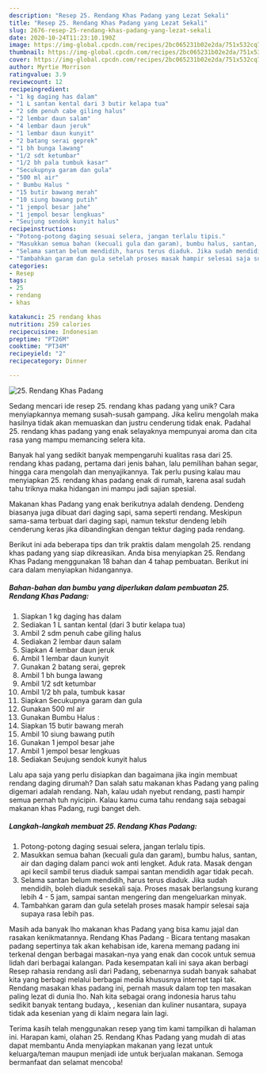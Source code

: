 ```yaml
---
description: "Resep 25. Rendang Khas Padang yang Lezat Sekali"
title: "Resep 25. Rendang Khas Padang yang Lezat Sekali"
slug: 2676-resep-25-rendang-khas-padang-yang-lezat-sekali
date: 2020-10-24T11:23:10.190Z
image: https://img-global.cpcdn.com/recipes/2bc065231b02e2da/751x532cq70/25-rendang-khas-padang-foto-resep-utama.jpg
thumbnail: https://img-global.cpcdn.com/recipes/2bc065231b02e2da/751x532cq70/25-rendang-khas-padang-foto-resep-utama.jpg
cover: https://img-global.cpcdn.com/recipes/2bc065231b02e2da/751x532cq70/25-rendang-khas-padang-foto-resep-utama.jpg
author: Myrtie Morrison
ratingvalue: 3.9
reviewcount: 12
recipeingredient:
- "1 kg daging has dalam"
- "1 L santan kental dari 3 butir kelapa tua"
- "2 sdm penuh cabe giling halus"
- "2 lembar daun salam"
- "4 lembar daun jeruk"
- "1 lembar daun kunyit"
- "2 batang serai geprek"
- "1 bh bunga lawang"
- "1/2 sdt ketumbar"
- "1/2 bh pala tumbuk kasar"
- "Secukupnya garam dan gula"
- "500 ml air"
- " Bumbu Halus "
- "15 butir bawang merah"
- "10 siung bawang putih"
- "1 jempol besar jahe"
- "1 jempol besar lengkuas"
- "Seujung sendok kunyit halus"
recipeinstructions:
- "Potong-potong daging sesuai selera, jangan terlalu tipis."
- "Masukkan semua bahan (kecuali gula dan garam), bumbu halus, santan, air dan daging dalam panci wok anti lengket. Aduk rata. Masak dengan api kecil sambil terus diaduk sampai santan mendidih agar tidak pecah."
- "Selama santan belum mendidih, harus terus diaduk. Jika sudah mendidih, boleh diaduk sesekali saja. Proses masak berlangsung kurang lebih 4 - 5 jam, sampai santan mengering dan mengeluarkan minyak."
- "Tambahkan garam dan gula setelah proses masak hampir selesai saja supaya rasa lebih pas."
categories:
- Resep
tags:
- 25
- rendang
- khas

katakunci: 25 rendang khas 
nutrition: 259 calories
recipecuisine: Indonesian
preptime: "PT26M"
cooktime: "PT34M"
recipeyield: "2"
recipecategory: Dinner

---
```



![25. Rendang Khas Padang](https://img-global.cpcdn.com/recipes/2bc065231b02e2da/751x532cq70/25-rendang-khas-padang-foto-resep-utama.jpg)

Sedang mencari ide resep 25. rendang khas padang yang unik? Cara menyiapkannya memang susah-susah gampang. Jika keliru mengolah maka hasilnya tidak akan memuaskan dan justru cenderung tidak enak. Padahal 25. rendang khas padang yang enak selayaknya mempunyai aroma dan cita rasa yang mampu memancing selera kita.

Banyak hal yang sedikit banyak mempengaruhi kualitas rasa dari 25. rendang khas padang, pertama dari jenis bahan, lalu pemilihan bahan segar, hingga cara mengolah dan menyajikannya. Tak perlu pusing kalau mau menyiapkan 25. rendang khas padang enak di rumah, karena asal sudah tahu triknya maka hidangan ini mampu jadi sajian spesial.

Makanan khas Padang yang enak berikutnya adalah dendeng. Dendeng biasanya juga dibuat dari daging sapi, sama seperti rendang. Meskipun sama-sama terbuat dari daging sapi, namun tekstur dendeng lebih cenderung keras jika dibandingkan dengan tektur daging pada rendang.


Berikut ini ada beberapa tips dan trik praktis dalam mengolah 25. rendang khas padang yang siap dikreasikan. Anda bisa menyiapkan 25. Rendang Khas Padang menggunakan 18 bahan dan 4 tahap pembuatan. Berikut ini cara dalam menyiapkan hidangannya.

<!--inarticleads1-->

##### Bahan-bahan dan bumbu yang diperlukan dalam pembuatan 25. Rendang Khas Padang:

1. Siapkan 1 kg daging has dalam
1. Sediakan 1 L santan kental (dari 3 butir kelapa tua)
1. Ambil 2 sdm penuh cabe giling halus
1. Sediakan 2 lembar daun salam
1. Siapkan 4 lembar daun jeruk
1. Ambil 1 lembar daun kunyit
1. Gunakan 2 batang serai, geprek
1. Ambil 1 bh bunga lawang
1. Ambil 1/2 sdt ketumbar
1. Ambil 1/2 bh pala, tumbuk kasar
1. Siapkan Secukupnya garam dan gula
1. Gunakan 500 ml air
1. Gunakan  Bumbu Halus :
1. Siapkan 15 butir bawang merah
1. Ambil 10 siung bawang putih
1. Gunakan 1 jempol besar jahe
1. Ambil 1 jempol besar lengkuas
1. Sediakan Seujung sendok kunyit halus


Lalu apa saja yang perlu disiapkan dan bagaimana jika ingin membuat rendang daging dirumah? Dan salah satu makanan khas Padang yang paling digemari adalah rendang. Nah, kalau udah nyebut rendang, pasti hampir semua pernah tuh nyicipin. Kalau kamu cuma tahu rendang saja sebagai makanan khas Padang, rugi banget deh. 

<!--inarticleads2-->

##### Langkah-langkah membuat 25. Rendang Khas Padang:

1. Potong-potong daging sesuai selera, jangan terlalu tipis.
1. Masukkan semua bahan (kecuali gula dan garam), bumbu halus, santan, air dan daging dalam panci wok anti lengket. Aduk rata. Masak dengan api kecil sambil terus diaduk sampai santan mendidih agar tidak pecah.
1. Selama santan belum mendidih, harus terus diaduk. Jika sudah mendidih, boleh diaduk sesekali saja. Proses masak berlangsung kurang lebih 4 - 5 jam, sampai santan mengering dan mengeluarkan minyak.
1. Tambahkan garam dan gula setelah proses masak hampir selesai saja supaya rasa lebih pas.


Masih ada banyak lho makanan khas Padang yang bisa kamu jajal dan rasakan kenikmatannya. Rendang Khas Padang - Bicara tentang masakan padang sepertinya tak akan kehabisan ide, karena memang padang ini terkenal dengan berbagai masakan-nya yang enak dan cocok untuk semua lidah dari berbagai kalangan. Pada kesempatan kali ini saya akan berbagi Resep rahasia rendang asli dari Padang, sebenarnya sudah banyak sahabat kita yang berbagi melalui berbagai media khususnya internet tapi tak. Rendang masakan khas padang ini, pernah masuk dalam top ten masakan paling lezat di dunia lho. Nah kita sebagai orang indonesia harus tahu sedikit banyak tentang budaya, , kesenian dan kuliner nusantara, supaya tidak ada kesenian yang di klaim negara lain lagi. 

Terima kasih telah menggunakan resep yang tim kami tampilkan di halaman ini. Harapan kami, olahan 25. Rendang Khas Padang yang mudah di atas dapat membantu Anda menyiapkan makanan yang lezat untuk keluarga/teman maupun menjadi ide untuk berjualan makanan. Semoga bermanfaat dan selamat mencoba!
